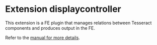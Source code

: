 # Extension displaycontroller

This extension is a FE plugin that manages relations between Tesseract components
and produces output in the FE.

Refer to the [manual for more details](https://docs.typo3.org/typo3cms/extensions/displaycontroller/).